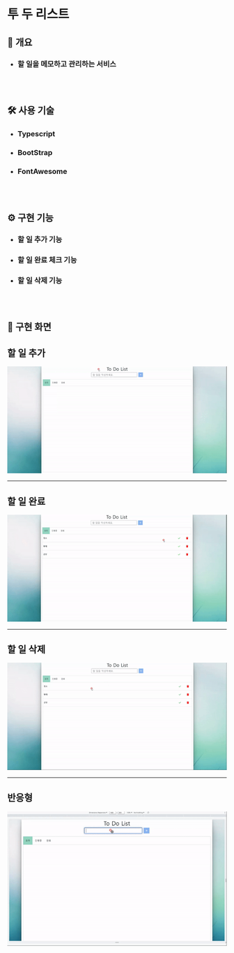 # 투 두 리스트

<h2> 📃 개요 </h2>

- <h3>할 일을 메모하고 관리하는 서비스</h3>
  <br/><br/>

<h2> 🛠 사용 기술 </h2>

- <h3>Typescript</h3>
- <h3>BootStrap</h3>
- <h3>FontAwesome</h3>
  <br/><br/>

<h2> ⚙️ 구현 기능 </h2>

- <h3>할 일 추가 기능</h3>
- <h3>할 일 완료 체크 기능</h3>
- <h3>할 일 삭제 기능</h3>
  <br/><br/>

<h2> 🎥 구현 화면 </h2>

## 할 일 추가

![캡처](/imgs/%EB%A6%AC%EC%8A%A4%ED%8A%B8%20%EC%B6%94%EA%B0%80_readme.gif)

---

## 할 일 완료

![캡처](/imgs/%EB%A6%AC%EC%8A%A4%ED%8A%B8%20%EC%99%84%EB%A3%8C_readme.gif)

---

## 할 일 삭제

![캡처](/imgs/%EB%A6%AC%EC%8A%A4%ED%8A%B8%20%EC%82%AD%EC%A0%9C_readme.gif)

---

## 반응형

![캡처](/imgs/%EB%B0%98%EC%9D%91%ED%98%95_readme.gif)
